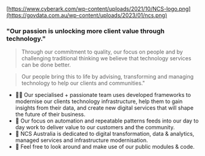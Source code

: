 [https://www.cyberark.com/wp-content/uploads/2021/10/NCS-logo.png](https://govdata.com.au/wp-content/uploads/2023/01/ncs.png)

### "Our passion is unlocking more client value through technology."
 
> Through our commitment to quality, our focus on people and by challenging traditional thinking we believe that technology services can be done better.
 
> Our people bring this to life by advising, transforming and managing technology to help our clients and communities."

- 🙋‍♀️ Our specialised + passionate team uses developed frameworks to modernise our clients technology infrastructure, help them to gain insights from their data, and create new digital services that will shape the future of their business.
- 🎡 Our focus on automation and repeatable patterns feeds into our day to day work to deliver value to our customers and the community.
- 🧙 NCS Australia is dedicated to digital transformation, data & analytics, managed services and infrastructure modernisation. 
- 🌈 Feel free to look around and make use of our public modules & code.

<!--
Made with 🖤
🙇‍♂️🎤⬇️
-->
